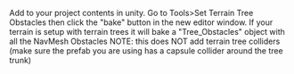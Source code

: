 Add to your project contents in unity. 
Go to Tools>Set Terrain Tree Obstacles then click the "bake" button in the new editor window.
If your terrain is setup with terrain trees it will bake a "Tree_Obstacles" object with all the NavMesh Obstacles
NOTE: this does NOT add terrain tree colliders (make sure the prefab you are using has a capsule collider around the tree trunk)
